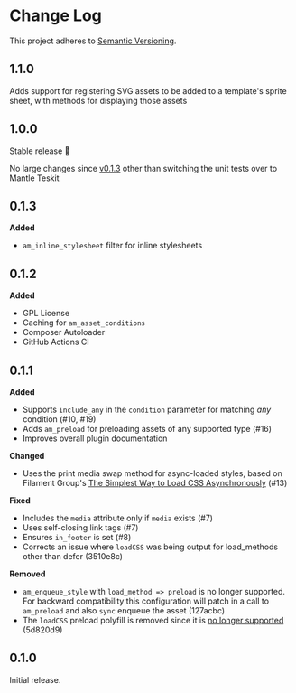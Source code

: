 # Change Log
This project adheres to [Semantic Versioning](http://semver.org/).

## 1.1.0

Adds support for registering SVG assets to be added to a template's sprite sheet, with methods for displaying those assets

## 1.0.0

Stable release 🎊

No large changes since [v0.1.3](https://github.com/alleyinteractive/wp-asset-manager/releases/tag/0.1.3) other than switching the unit tests over to Mantle Teskit

## 0.1.3

**Added**

* `am_inline_stylesheet` filter for inline stylesheets

## 0.1.2

**Added**

* GPL License
* Caching for `am_asset_conditions`
* Composer Autoloader
* GitHub Actions CI

## 0.1.1

**Added**

* Supports `include_any` in the `condition` parameter for matching _any_ condition (#10, #19)
* Adds `am_preload` for preloading assets of any supported type (#16)
* Improves overall plugin documentation

**Changed**

* Uses the print media swap method for async-loaded styles, based on Filament Group's [The Simplest Way to Load CSS Asynchronously](https://www.filamentgroup.com/lab/load-css-simpler/) (#13)

**Fixed**

* Includes the `media` attribute only if `media` exists (#7)
* Uses self-closing link tags (#7)
* Ensures `in_footer` is set (#8)
* Corrects an issue where `loadCSS` was being output for load_methods other than defer (3510e8c)

**Removed**

* `am_enqueue_style` with `load_method => preload` is no longer supported. For backward compatibility this configuration will patch in a call to `am_preload` and also `sync` enqueue the asset (127acbc)
* The `loadCSS` preload polyfill is removed since it is [no longer supported](https://github.com/filamentgroup/loadCSS#changes-in-version-30-no-more-preload-polyfill) (5d820d9)

## 0.1.0

Initial release.
